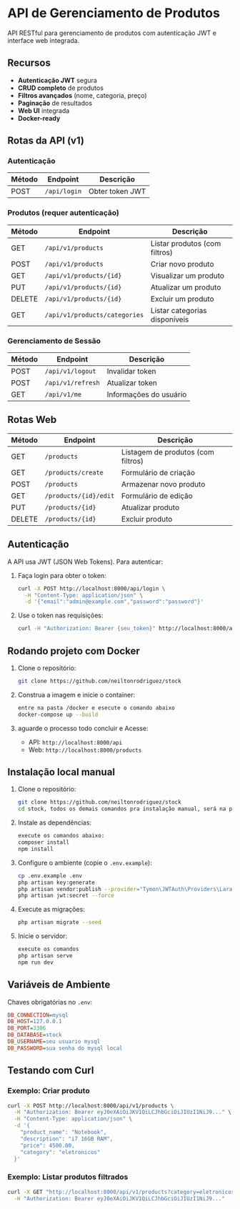 # API de Gerenciamento de Produtos

API RESTful para gerenciamento de produtos com autenticação JWT e interface web integrada.

## Recursos

- **Autenticação JWT** segura
- **CRUD completo** de produtos
- **Filtros avançados** (nome, categoria, preço)
- **Paginação** de resultados
- **Web UI** integrada
- **Docker-ready**

## Rotas da API (v1)

### Autenticação
| Método | Endpoint       | Descrição               |
|--------|----------------|-------------------------|
| POST   | `/api/login`   | Obter token JWT         |

### Produtos (requer autenticação)
| Método | Endpoint                     | Descrição                          |
|--------|------------------------------|------------------------------------|
| GET    | `/api/v1/products`           | Listar produtos (com filtros)      |
| POST   | `/api/v1/products`           | Criar novo produto                 |
| GET    | `/api/v1/products/{id}`      | Visualizar um produto              |
| PUT    | `/api/v1/products/{id}`      | Atualizar um produto               |
| DELETE | `/api/v1/products/{id}`      | Excluir um produto                 |
| GET    | `/api/v1/products/categories`| Listar categorias disponíveis      |

### Gerenciamento de Sessão
| Método | Endpoint             | Descrição               |
|--------|----------------------|-------------------------|
| POST   | `/api/v1/logout`     | Invalidar token         |
| POST   | `/api/v1/refresh`    | Atualizar token         |
| GET    | `/api/v1/me`         | Informações do usuário  |

## Rotas Web

| Método | Endpoint             | Descrição                          |
|--------|----------------------|------------------------------------|
| GET    | `/products`          | Listagem de produtos (com filtros) |
| GET    | `/products/create`   | Formulário de criação              |
| POST   | `/products`          | Armazenar novo produto             |
| GET    | `/products/{id}/edit`| Formulário de edição               |
| PUT    | `/products/{id}`     | Atualizar produto                  |
| DELETE | `/products/{id}`     | Excluir produto                    |

## Autenticação

A API usa JWT (JSON Web Tokens). Para autenticar:

1. Faça login para obter o token:
   ```bash
   curl -X POST http://localhost:8000/api/login \
     -H "Content-Type: application/json" \
     -d '{"email":"admin@example.com","password":"password"}'
   ```

2. Use o token nas requisições:
   ```bash
   curl -H "Authorization: Bearer {seu_token}" http://localhost:8000/api/v1/products
   ```

## Rodando projeto com Docker

1. Clone o repositório:
   ```bash
   git clone https://github.com/neiltonrodriguez/stock

2. Construa a imagem e inicie o container:
   ```bash
   entre na pasta /docker e esecute o comando abaixo
   docker-compose up --build
   ```

3. aguarde o processo todo concluir e Acesse:
   - API: `http://localhost:8000/api`
   - Web: `http://localhost:8000/products`


## Instalação local manual

1. Clone o repositório:
   ```bash
   git clone https://github.com/neiltonrodriguez/stock
   cd stock, todos os demais comandos pra instalação manual, será na pasta ./application
   ```

2. Instale as dependências:
   ```bash
   execute os comandos abaixo:
   composer install
   npm install
   ```

3. Configure o ambiente (copie o `.env.example`):
   ```bash
   cp .env.example .env
   php artisan key:generate
   php artisan vendor:publish --provider="Tymon\JWTAuth\Providers\LaravelServiceProvider" --force
   php artisan jwt:secret --force
   ```

4. Execute as migrações:
   ```bash
   php artisan migrate --seed
   ```

5. Inicie o servidor:
   ```bash
   execute os comandos
   php artisan serve
   npm run dev
   ```

## Variáveis de Ambiente

Chaves obrigatórias no `.env`:

```ini
DB_CONNECTION=mysql
DB_HOST=127.0.0.1
DB_PORT=3306
DB_DATABASE=stock
DB_USERNAME=seu usuario mysql
DB_PASSWORD=sua senha do mysql local
```

## Testando com Curl

### Exemplo: Criar produto
```bash
curl -X POST http://localhost:8000/api/v1/products \
  -H "Authorization: Bearer eyJ0eXAiOiJKV1QiLCJhbGciOiJIUzI1NiJ9..." \
  -H "Content-Type: application/json" \
  -d '{
    "product_name": "Notebook",
    "description": "i7 16GB RAM",
    "price": 4500.00,
    "category": "eletronicos"
  }'
```

### Exemplo: Listar produtos filtrados
```bash
curl -X GET "http://localhost:8000/api/v1/products?category=eletronicos&min_price=1000" \
  -H "Authorization: Bearer eyJ0eXAiOiJKV1QiLCJhbGciOiJIUzI1NiJ9..."
```

